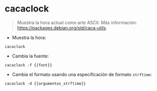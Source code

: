 # cacaclock

> Muestra la hora actual como arte ASCII.
> Más información: <https://packages.debian.org/sid/caca-utils>.

- Muestra la hora:

`cacaclock`

- Cambia la fuente:

`cacaclock -f {{font}}`

- Cambia el formato usando una especificación de formato `strftime`:

`cacaclock -d {{argumentos_strftime}}`

